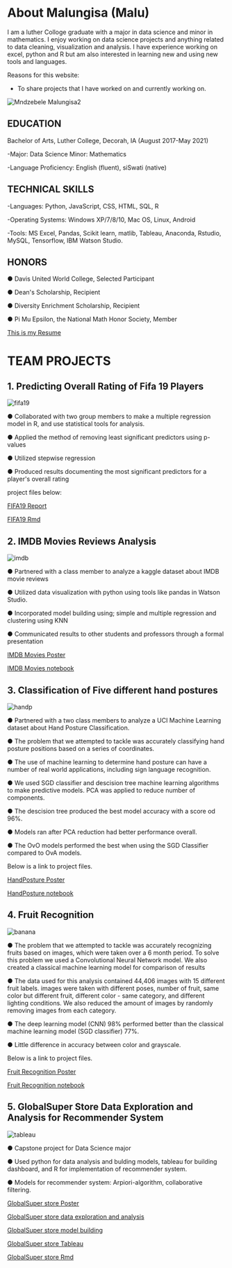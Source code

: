 # About Malungisa (Malu)
I am a luther Colloge graduate with a major in data science and minor in mathematics. I enjoy working on data science projects and anything related to data cleaning, visualization and analysis. I have experience working on excel, python and R but am also interested in learning new and using new tools and languages.

Reasons for this website:
- To share projects that I have worked on and currently working on.

![Mndzebele Malungisa2](https://user-images.githubusercontent.com/73528630/103179329-75733480-4850-11eb-9efb-58472a077bcf.JPG)


## EDUCATION
Bachelor of Arts, Luther College, Decorah, IA (August 2017-May 2021)

-Major: Data Science   Minor: Mathematics

-Language Proficiency:  English (fluent), siSwati (native)

## TECHNICAL SKILLS 
-Languages: Python, JavaScript, CSS, HTML, SQL, R

-Operating Systems: Windows XP/7/8/10, Mac OS, Linux, Android

-Tools: MS Excel, Pandas, Scikit learn, matlib, Tableau, Anaconda, Rstudio, MySQL, Tensorflow, IBM Watson Studio.

## HONORS

●	Davis United World College, Selected Participant  

●	Dean's Scholarship, Recipient              

●	Diversity Enrichment Scholarship, Recipient

●	Pi Mu Epsilon, the National Math Honor Society, Member

[This is my Resume](https://github.com/Malungisa/Hello-world/blob/60ea5264c4bf9fd366fc643f40b582c161d2d181/Malungisa%20edited%20May-2021%20Resume.pdf)

# TEAM PROJECTS

## 1. Predicting Overall Rating of Fifa 19 Players

![fifa19](https://user-images.githubusercontent.com/73528630/119740288-4a196380-be49-11eb-920c-979beeaf44c6.PNG)

●	Collaborated with two group members to make a multiple regression model in R, and use statistical tools for analysis.

●	Applied the method of removing least significant predictors using p-values

●	Utilized stepwise regression

●	Produced results documenting the most significant predictors for a player's overall rating

project files below:

[FIFA19 Report](https://github.com/Malungisa/Hello-world/blob/cd5e79cecbb6ef45957a204d152f0365357a6b82/Project1.pdf)

[FIFA19 Rmd](https://github.com/Malungisa/Hello-world/blob/e465ad0b133b295ce48542c719cd855b6e39c823/Final.Rmd)

## 2. IMDB Movies Reviews Analysis

![imdb](https://user-images.githubusercontent.com/73528630/119740695-f52a1d00-be49-11eb-8827-b36826f6f0ab.PNG)

●	Partnered with a class member to analyze a kaggle dataset about IMDB movie reviews

●	Utilized data visualization with python using tools like pandas in Watson Studio.

●	Incorporated model building using; simple and multiple regression and clustering using KNN

●	Communicated results to other students and professors through a formal presentation

[IMDB Movies Poster](https://github.com/Malungisa/Hello-world/blob/9a0fcd1f5fbf43308d2ab494b35a5486c5b71101/IMDB%20Movies%20poster.pdf)

[IMDB Movies notebook](https://dataplatform.cloud.ibm.com/analytics/notebooks/v2/fe3ff70b-57fe-4e15-ae2a-eea361af488f/view?access_token=bfc3afb8859bd8fd75956858c1284051e6f6c0943d124d3ec0928726f039723f)

## 3. Classification of Five different hand postures

![handp](https://user-images.githubusercontent.com/73528630/119741126-b6489700-be4a-11eb-9377-65d0ba744cc3.PNG)

●	Partnered with a two class members to analyze a UCI Machine Learning dataset about Hand Posture Classification. 

●	The problem that we attempted to tackle was accurately classifying hand posture positions based on a series of coordinates. 

●	The use of machine learning to determine hand posture can have a number of real world applications, including sign language recognition.

●	We used SGD classifier and descision tree machine learning algorithms to make predictive models. PCA was applied to reduce number of components.

●	The descision tree produced the best model accuracy with a score od 96%.

●	Models ran after PCA reduction had better performance overall.

●	The OvO models performed the best when using the SGD Classifier compared to OvA models. 

Below is a link to project files.


[HandPosture Poster](https://github.com/Malungisa/Hello-world/blob/8617efadf7434b2fba3d325434d8bf0d5043779a/DS420%20Poster.pdf)

[HandPosture notebook](https://github.com/Malungisa/Hello-world/blob/095eb417d283334efa19de4ebf8dc0d442e0a32d/Midterm.ipynb)

## 4. Fruit Recognition

![banana](https://user-images.githubusercontent.com/73528630/119741422-4ab2f980-be4b-11eb-942e-1c84868f5200.PNG)

●	The problem that we attempted to tackle was accurately recognizing fruits based on images, which were taken over a 6 month period. To solve this problem we used a Convolutional Neural Network model. We also created a classical machine learning model for comparison of results

● The data used for this analysis contained 44,406 images with 15 different fruit labels. images were taken with different poses, number of fruit, same color but different fruit, different color - same category, and different lighting conditions. We also reduced the amount of images by randomly removing images from each category.

● The deep learning model (CNN) 98% performed better than the classical machine learning model (SGD classifier) 77%.

● Little difference in accuracy between color and grayscale.

Below is a link to project files.

[Fruit Recognition Poster](https://github.com/Malungisa/Hello-world/blob/f9037d8a507d982f4e99132418bd7f43d7614ef3/DS420%20Final%20Poster.pdf)

[Fruit Recognition notebook](https://github.com/Malungisa/Hello-world/blob/f9037d8a507d982f4e99132418bd7f43d7614ef3/fruitRecognitionColor.ipynb)

## 5. GlobalSuper Store Data Exploration and Analysis for Recommender System

![tableau](https://user-images.githubusercontent.com/73528630/119742348-35d76580-be4d-11eb-87cf-3468973731c9.PNG)

●	Capstone project for Data Science major

●	Used python for data analysis and bulding models, tableau for building dashboard, and R for implementation of recommender system. 

●	Models for recommender system: Arpiori-algorithm, collaborative filtering.

[GlobalSuper store Poster](https://github.com/Malungisa/Hello-world/blob/f51a9cfa734a3aa54a4478a8e6de736a10f78d5a/Poster.pptx.pdf)

[GlobalSuper store data exploration and analysis](https://drive.google.com/file/d/1MXrYiIVUPoSbtH3ZV98L1FJkW4GfBrsm/view?usp=sharing)

[GlobalSuper store model building](https://github.com/Malungisa/Hello-world/blob/4251c0cb94d853a387741a9aff28597d5da4a279/Model%20Building.ipynb)

[GlobalSuper store Tableau](https://github.com/Malungisa/Hello-world/blob/cb55066ca114ccaf9ce4fea46fb14f935bdf4e77/Tableau-Dashboard%20workbook.twb)

[GlobalSuper store Rmd](https://github.com/Malungisa/Hello-world/blob/17346c6fe09af304687a286084d2f6de28c59f65/R_Shinny.Rmd)

